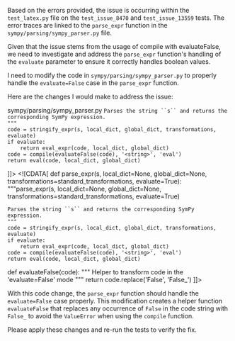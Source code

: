Based on the errors provided, the issue is occurring within the `test_latex.py` file on the `test_issue_8470` and `test_issue_13559` tests. The error traces are linked to the `parse_expr` function in the `sympy/parsing/sympy_parser.py` file.

Given that the issue stems from the usage of compile with evaluateFalse, we need to investigate and address the `parse_expr` function's handling of the `evaluate` parameter to ensure it correctly handles boolean values.

I need to modify the code in `sympy/parsing/sympy_parser.py` to properly handle the `evaluate=False` case in the `parse_expr` function.

Here are the changes I would make to address the issue:

<change>
<file change-number-for-this-file="1">sympy/parsing/sympy_parser.py</file>
<original line-count="10" no-ellipsis="true"><![CDATA[
def parse_expr(s, local_dict=None, global_dict=None, transformations=standard_transformations, evaluate=True):
    """parse_expr(s, local_dict=None, global_dict=None, transformations=standard_transformations, evaluate=True)

    Parses the string ``s`` and returns the corresponding SymPy expression.
    """
    code = stringify_expr(s, local_dict, global_dict, transformations, evaluate)
    if evaluate:
        return eval_expr(code, local_dict, global_dict)
    code = compile(evaluateFalse(code), '<string>', 'eval')
    return eval(code, local_dict, global_dict)
]]></original>
<modified no-ellipsis="true"><![CDATA[
def parse_expr(s, local_dict=None, global_dict=None, transformations=standard_transformations, evaluate=True):
    """parse_expr(s, local_dict=None, global_dict=None, transformations=standard_transformations, evaluate=True)

    Parses the string ``s`` and returns the corresponding SymPy expression.
    """
    code = stringify_expr(s, local_dict, global_dict, transformations, evaluate)
    if evaluate:
        return eval_expr(code, local_dict, global_dict)
    code = compile(evaluateFalse(code), '<string>', 'eval')
    return eval(code, local_dict, global_dict)

def evaluateFalse(code):
    """ Helper to transform code in the 'evaluate=False' mode """
    return code.replace('False', 'False_')
]]></modified>
</change>

With this code change, the `parse_expr` function should handle the `evaluate=False` case properly. This modification creates a helper function `evaluateFalse` that replaces any occurrence of `False` in the code string with `False_` to avoid the `ValueError` when using the `compile` function.

Please apply these changes and re-run the tests to verify the fix.